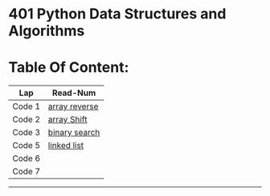 # 401 Python Data Structures and Algorithms

# Table Of Content:
|       Lap         | Read-Num                                                                              |  
|  --------------   | -----------------------------------------------------------------------------------   | 
|    Code 1         | [array reverse](https://github.com/omarXzain/data-structures-and-algorithms-401/tree/master/data_structures_and_algorithms/challenges/array_reverse)| 
|    Code 2         | [array Shift](https://github.com/omarXzain/data-structures-and-algorithms-401/tree/master/data_structures_and_algorithms/challenges/arrayShift)| 
|    Code 3         | [binary search](https://github.com/omarXzain/data-structures-and-algorithms-401/tree/master/data_structures_and_algorithms/challenges/array_binary_search)| 
|    Code 5         | [linked list](https://github.com/omarXzain/data-structures-and-algorithms-401/tree/master/data_structures_and_algorithms/data_structures/linked_list)| 
|    Code 6         | []()| 
|    Code 7         | []()| 

---------------------------


